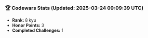 ### 🏆 Codewars Stats (Updated: 2025-03-24 09:09:39 UTC)

- **Rank:** 8 kyu
- **Honor Points:** 3
- **Completed Challenges:** 1
